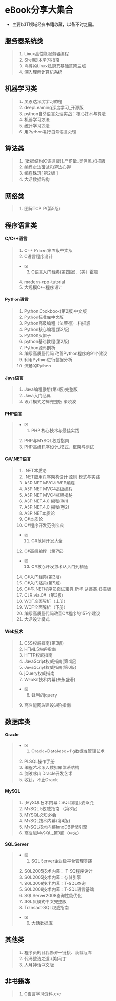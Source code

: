 # eBook分享大集合

- 主要以IT领域经典书籍收藏，以备不时之需。

## 服务器系统类

> 1. Linux高性能服务器编程
> 2. Shell脚本学习指南
> 3. 鸟哥的Linux私房菜基础篇第三版
> 4. 深入理解计算机系统

## 机器学习类

> 1. 吴恩达深度学习教程
> 2. deepLearning深度学习_开源版
> 3. python自然语言处理实战：核心技术与算法
> 4. 机器学习方法
> 5. 统计学习方法
> 6. 用Python进行自然语言处理

## 算法类

> 1. [数据结构(C语言版)].严蔚敏_吴伟民.扫描版
> 2. 编程之法面试和算法心得
> 3. 编程珠玑[ 第2版 ]
> 4. 大话数据结构

## 网络类

> 1. 图解TCP IP(第5版)

## 程序语言类

#### C/C++语言
> 1. C++ Primer第五版中文版
> 2. C语言程序设计
> - [x] 3. C语言入门经典(第四版).（美）霍顿
> 4. modern-cpp-tutorial
> 5. 大规模C++程序设计

#### Python语言

> 1. Python.Cookbook(第2版)中文版
> 2. Python标准库中文版
> 3. Python高级编程（法莱德）.扫描版
> 4. Python核心编程(第2版)
> 5. Python灰帽子
> 6. python基础教程(第2版)
> 7. Python源码剖析
> 8. 编写高质量代码 改善Python程序的91个建议
> 9. 利用Python进行数据分析
> 10. 流畅的Python

#### Java语言

> 1. Java编程思想(第4版)完整版
> 2. Java入门经典
> 3. 设计模式之禅完整版 秦晓波

#### PHP语言

> - [x] 1. PHP 核心技术与最佳实践
> 2. PHP与MYSQL权威指南
> 3. PHP高级程序设计_模式、框架与测试

#### C#/.NET语言

> 1. .NET本质论
> 2. .NET应用程序架构设计 原则 模式与实践
> 3. ASP.NET MVC4 WEB编程
> 4. ASP.NET MVC4高级编程
> 5. ASP.NET MVC4框架揭秘
> 6. ASP.NET.4.0 揭秘(卷1)
> 7. ASP.NET.4.0 揭秘(卷2)
> 8. ASP.NET本质论
> 9. C#本质论
> 10. C#程序开发范例宝典
> - [x]  11. C#范例开发大全
> 12. C#高级编程（第7版）
> - [x] 13. C#核心开发技术从入门到精通
> 14. C#入门经典(第3版)
> 15. C#入门经典(第5版)
> 16. C#与.NET程序员面试宝典.靳华.胡鑫鑫.扫描版
> 17. CLR.via.C#（第3版）
> 18. WCF全面解析（上册）
> 19. WCF全面解析（下册）
> 20. 编写高质量代码改善C#程序的157个建议
> 21. 大话设计模式

#### Web技术

> 1. CSS权威指南(第3版)
> 2. HTML5权威指南
> 3. HTTP权威指南
> 4. JavaScript权威指南(第4版)
> 5. JavaScript权威指南(第6版)
> 6. jQuery权威指南
> 7. WebKit技术内幕(朱永盛著)
> - [x] 8. 锋利的jquery
> 9. 高性能网站建设进阶指南

## 数据库类

#### Oracle

> - [x] 1. Oracle+Database+11g数据库管理艺术
> 2. PLSQL操作手册
> 3. 编程艺术深入数据库体系结构
> 4. 剑破冰山  Oracle开发艺术
> 5. 收获，不止Oracle

#### MySQL

> 1. [MySQL技术内幕：SQL编程].姜承尧
> 2. MySQL 5权威指南  （第3版）
> 3. MYSQL必知必会
> 4. MySQL技术内幕(第4版) 
> 5. MySQL技术内幕InnoDB存储引擎
> 6. 高性能MySQL_第3版（中文）

#### SQL Server

> - [x] 1. SQL Server企业级平台管理实践
> 2. SQL2005技术内幕： T-SQ程序设计
> 3. SQL2005技术内幕：存储引擎
> 4. SQL2008技术内幕：T-SQL查询
> 5. SQL2008技术内幕：T-SQL语言基础
> 6. SQLServer2008查询性能优化
> 7. SQL反模式中文完整版
> 8. Transact-SQL权威指南
> - [x] 9. 大话数据库

## 其他类

> 1. 程序员的自我修养—链接、装载与库
> 2. 代码整洁之道.(美)马丁
> 3. 人月神话中文版

## 非书籍类

> 1. C语言学习资料.exe
